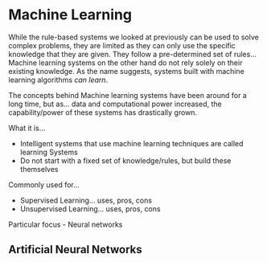 # Machine Learning

While the rule-based systems we looked at previously can be used to solve complex problems, they are limited as they can only use the specific knowledge that they are given.
They follow a pre-determined set of rules...
Machine learning systems on the other hand do not rely solely on their existing knowledge. As the name suggests, systems built with machine learning algorithms *can learn*.

The concepts behind Machine learning systems have been around for a long time, but as... data and computational power increased, the capability/power of these systems has drastically grown.


What it is...

- Intelligent systems that use machine learning techniques are called learning Systems
- Do not start with a fixed set of knowledge/rules, but build these themselves

Commonly used for...

- Supervised Learning... uses, pros, cons
- Unsupervised Learning... uses, pros, cons

Particular focus - Neural networks

## Artificial Neural Networks
